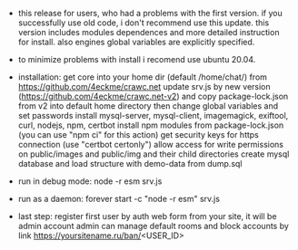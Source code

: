 + this release for users, who had a problems with the first version. if you successfully use old code, i don't recommend use this update. this version includes modules dependences and more detailed instruction for install. also engines global variables are explicitly specified.
+ to minimize problems with install i recomend use ubuntu 20.04.

+ installation:
get core into your home dir (default /home/chat/) from https://github.com/4eckme/crawc.net
update srv.js by new version (https://github.com/4eckme/crawc.net-v2) and copy package-lock.json from v2 into default home directory
then change global variables and set passwords
install mysql-server, mysql-client, imagemagick, exiftool, curl, nodejs, npm, certbot
install npm modules from package-lock.json (you can use "npm ci" for this action)
get security keys for https connection (use "certbot certonly")
allow access for write permissions on public/images and public/img and their child directories
create mysql database and load structure with demo-data from dump.sql

+ run in debug mode:
node -r esm srv.js 

+ run as a daemon:
forever start -c "node -r esm" srv.js

+ last step:
register first user by auth web form from your site, it will be admin account
admin can manage default rooms and block accounts by link https://yoursitename.ru/ban/<USER_ID>
